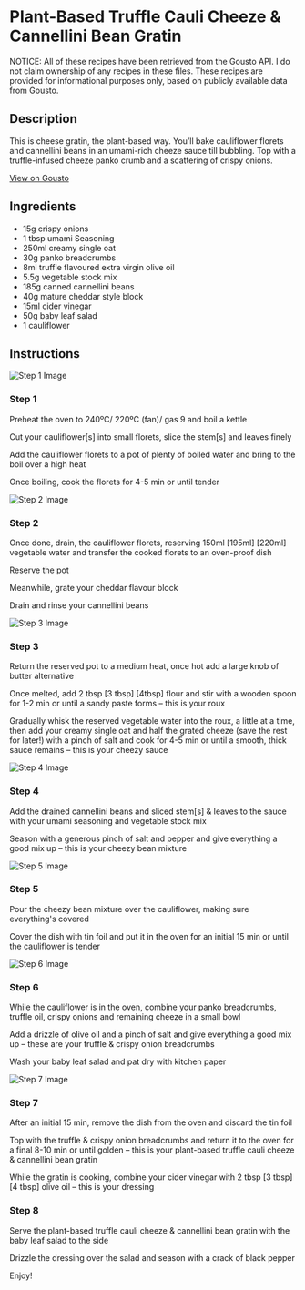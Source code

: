 # Plant-Based Truffle Cauli Cheeze & Cannellini Bean Gratin

NOTICE: All of these recipes have been retrieved from the Gousto API. I do not claim ownership of any recipes in these files. These recipes are provided for informational purposes only, based on publicly available data from Gousto.

## Description

This is cheese gratin, the plant-based way. You’ll bake cauliflower florets and cannellini beans in an umami-rich cheeze sauce till bubbling. Top with a truffle-infused cheeze panko crumb and a scattering of crispy onions.

[View on Gousto](https://www.gousto.co.uk/recipes/cookbook/plant-based-truffle-cauli-cheeze-cannellini-bean-gratin)

## Ingredients

- 15g crispy onions
- 1 tbsp umami Seasoning
- 250ml creamy single oat
- 30g panko breadcrumbs
- 8ml truffle flavoured extra virgin olive oil
- 5.5g vegetable stock mix
- 185g canned cannellini beans
- 40g mature cheddar style block
- 15ml cider vinegar
- 50g baby leaf salad
- 1 cauliflower

## Instructions

![Step 1 Image](https://production-media.gousto.co.uk/cms/recipe-step-image/Step-1-1693916108791-x200.jpg)

### Step 1

Preheat the oven to 240ºC/ 220ºC (fan)/ gas 9 and boil a kettle

Cut your cauliflower[s] into small florets, slice the stem[s] and leaves finely

Add the cauliflower florets to a pot of plenty of boiled water and bring to the boil over a high heat

Once boiling, cook the florets for 4-5 min or until tender

![Step 2 Image](https://production-media.gousto.co.uk/cms/recipe-step-image/Step-2-1693916112193-x200.jpg)

### Step 2

Once done, drain, the cauliflower florets, reserving 150ml <span class="text-purple">[195ml]</span> <span class="text-danger">[220ml]</span> vegetable water and transfer the cooked florets to an oven-proof dish

Reserve the pot

Meanwhile, grate your cheddar flavour block

Drain and rinse your cannellini beans

![Step 3 Image](https://production-media.gousto.co.uk/cms/recipe-step-image/Step-3-1693916117648-x200.jpg)

### Step 3

Return the reserved pot to a medium heat, once hot add a large knob of butter alternative

Once melted, add 2 tbsp <span class="text-purple">[3 tbsp]</span> <span class="text-danger">[4tbsp]</span> flour and stir with a wooden spoon for 1-2 min or until a sandy paste forms – this is your roux

Gradually whisk the reserved vegetable water into the roux, a little at a time, then add your creamy single oat and half the grated cheeze (save the rest for later!) with a pinch of salt and cook for 4-5 min or until a smooth, thick sauce remains – this is your cheezy sauce

![Step 4 Image](https://production-media.gousto.co.uk/cms/recipe-step-image/Step-4-1693916121306-x200.jpg)

### Step 4

Add the drained cannellini beans and sliced stem[s] & leaves to the sauce with your umami seasoning and vegetable stock mix

Season with a generous pinch of salt and pepper and give everything a good mix up – this is your cheezy bean mixture

![Step 5 Image](https://production-media.gousto.co.uk/cms/recipe-step-image/Step-5-1693916125005-x200.jpg)

### Step 5

Pour the cheezy bean mixture over the cauliflower, making sure everything's covered

Cover the dish with tin foil and put it in the oven for an initial 15 min or until the cauliflower is tender

![Step 6 Image](https://production-media.gousto.co.uk/cms/recipe-step-image/Step-6-1693916127999-x200.jpg)

### Step 6

While the cauliflower is in the oven, combine your panko breadcrumbs, truffle oil, crispy onions and remaining cheeze in a small bowl

Add a drizzle of olive oil and a pinch of salt and give everything a good mix up – these are your truffle & crispy onion breadcrumbs

Wash your baby leaf salad and pat dry with kitchen paper

![Step 7 Image](https://production-media.gousto.co.uk/cms/recipe-step-image/Step-7-1693916131804-x200.jpg)

### Step 7

After an initial 15 min, remove the dish from the oven and discard the tin foil

Top with the truffle & crispy onion breadcrumbs and return it to the oven for a final 8-10 min or until golden – this is your plant-based truffle cauli cheeze & cannellini bean gratin

While the gratin is cooking, combine your cider vinegar with 2 tbsp <span class="text-purple">[3 tbsp]</span> <span class="text-danger">[4 tbsp] </span>olive oil – this is your dressing

### Step 8

Serve the plant-based truffle cauli cheeze & cannellini bean gratin with the baby leaf salad to the side

Drizzle the dressing over the salad and season with a crack of black pepper

Enjoy!

